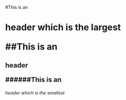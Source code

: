 #This is an <h1> header which is the largest

##This is an <h2> header

######This is an <h6> header which is the smallest